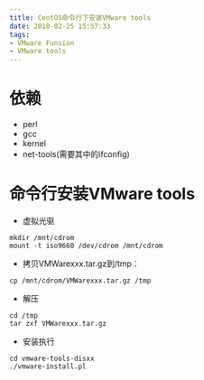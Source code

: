 ```yaml
---
title: CentOS命令行下安装VMware tools
date: 2018-02-25 15:57:33
tags:
- VMware Funsion
- VMware tools
---
```


# 依赖

- perl
- gcc
- kernel
- net-tools(需要其中的ifconfig)

# 命令行安装VMware tools

- 虚拟光驱
```
mkdir /mnt/cdrom
mount -t iso9660 /dev/cdrom /mnt/cdrom
```

- 拷贝VMWarexxx.tar.gz到/tmp：
```
cp /mnt/cdrom/VMWarexxx.tar.gz /tmp
```

- 解压
```
cd /tmp
tar zxf VMWarexxx.tar.gz
```

- 安装执行
```
cd vmware-tools-disxx
./vmware-install.pl
```
